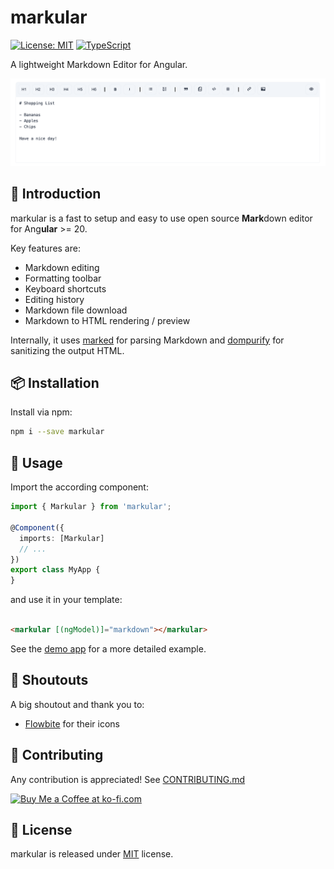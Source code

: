 # markular

[![License: MIT](https://img.shields.io/badge/License-MIT-yellow.svg)](https://opensource.org/licenses/MIT)
[![TypeScript](https://img.shields.io/badge/%3C%2F%3E-TypeScript-%230074c1.svg)](http://www.typescriptlang.org/)

A lightweight Markdown Editor for Angular.

![Preview](https://raw.githubusercontent.com/larswaechter/markular/main/screenshots/preview.png)

## 📍 Introduction

markular is a fast to setup and easy to use open source **Mark**down editor for Ang**ular** >= 20.

Key features are:

- Markdown editing
- Formatting toolbar
- Keyboard shortcuts
- Editing history
- Markdown file download
- Markdown to HTML rendering / preview

Internally, it uses [marked](https://www.npmjs.com/package/marked) for parsing Markdown and [dompurify](https://www.npmjs.com/package/dompurify) for sanitizing the output HTML.

## 📦 Installation

Install via npm:

```bash
npm i --save markular
```

## 🔨 Usage

Import the according component:

```ts
import { Markular } from 'markular';

@Component({
  imports: [Markular]
  // ...
})
export class MyApp {
}
```

and use it in your template:

```html

<markular [(ngModel)]="markdown"></markular>
```

See the [demo app](https://github.com/larswaechter/markular/tree/main/projects/demo/src/app) for a more detailed example.

## 👋 Shoutouts

A big shoutout and thank you to:

- [Flowbite](https://flowbite.com/icons/) for their icons

## 🧩 Contributing

Any contribution is appreciated! See [CONTRIBUTING.md](https://github.com/larswaechter/markular/blob/master/CONTRIBUTING.md)

<a href='https://ko-fi.com/larswaechter' target='_blank'><img height='36' style='border:0px;height:36px;' src='https://storage.ko-fi.com/cdn/kofi3.png?v=6' border='0' alt='Buy Me a Coffee at ko-fi.com' /></a>

## 🔑 License

markular is released under [MIT](https://github.com/larswaechter/markular/blob/master/LICENSE) license.
